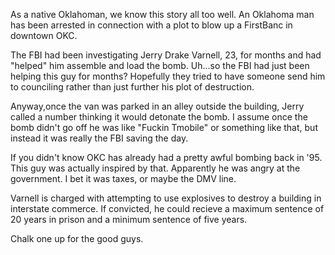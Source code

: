 As a native Oklahoman, we know this story all too well. An Oklahoma man has been arrested in connection with a plot to blow up a FirstBanc in downtown OKC.

The FBI had been investigating Jerry Drake Varnell, 23, for months and had "helped" him assemble and load the bomb. Uh...so the FBI had just been helping this guy for months? Hopefully they tried to have someone send him to counciling rather than just further his plot of destruction.

Anyway,once the van was parked in an alley outside the building, Jerry called a number thinking it would detonate the bomb. 
I assume once the bomb didn't go off he was like "Fuckin Tmobile" or something like that, but instead it was really the FBI saving the day.

If you didn't know OKC has already had a pretty awful bombing back in '95. This guy was actually inspired by that. Apparently he was angry at the government. I bet it was taxes, or maybe the DMV line. 

Varnell is charged with attempting to use explosives to destroy a building in interstate commerce. If convicted, he could recieve a maximum sentence of 20 years in prison and a minimum sentence of five years.

Chalk one up for the good guys.
